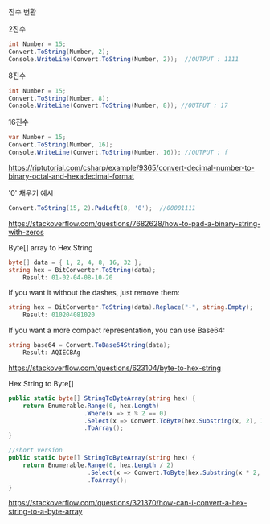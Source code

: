 
진수 변환 

2진수
~~~cs
int Number = 15; 
Convert.ToString(Number, 2); 
Console.WriteLine(Convert.ToString(Number, 2));  //OUTPUT : 1111 
~~~

8진수
~~~cs   
int Number = 15;
Convert.ToString(Number, 8);
Console.WriteLine(Convert.ToString(Number, 8)); //OUTPUT : 17
~~~
  
16진수
~~~cs
var Number = 15;
Convert.ToString(Number, 16);
Console.WriteLine(Convert.ToString(Number, 16)); //OUTPUT : f
~~~

https://riptutorial.com/csharp/example/9365/convert-decimal-number-to-binary-octal-and-hexadecimal-format


'0' 채우기 예시
~~~cs
Convert.ToString(15, 2).PadLeft(8, '0');  //00001111
~~~
https://stackoverflow.com/questions/7682628/how-to-pad-a-binary-string-with-zeros

Byte[] array to Hex String
~~~cs
byte[] data = { 1, 2, 4, 8, 16, 32 };
string hex = BitConverter.ToString(data);
    Result: 01-02-04-08-10-20  
~~~
If you want it without the dashes, just remove them:
~~~cs
string hex = BitConverter.ToString(data).Replace("-", string.Empty);
    Result: 010204081020 
~~~
If you want a more compact representation, you can use Base64:
~~~cs
string base64 = Convert.ToBase64String(data);
    Result: AQIECBAg 
~~~
https://stackoverflow.com/questions/623104/byte-to-hex-string   

Hex String to Byte[]
~~~cs
public static byte[] StringToByteArray(string hex) {
    return Enumerable.Range(0, hex.Length)
                     .Where(x => x % 2 == 0)
                     .Select(x => Convert.ToByte(hex.Substring(x, 2), 16))
                     .ToArray();
}

//short version
public static byte[] StringToByteArray(string hex) {
	return Enumerable.Range(0, hex.Length / 2)
                      .Select(x => Convert.ToByte(hex.Substring(x * 2, 2), 16))
                      .ToArray();
}
~~~
https://stackoverflow.com/questions/321370/how-can-i-convert-a-hex-string-to-a-byte-array
